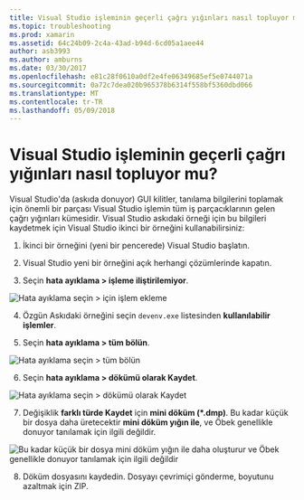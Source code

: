 ```yaml
---
title: Visual Studio işleminin geçerli çağrı yığınları nasıl topluyor mu?
ms.topic: troubleshooting
ms.prod: xamarin
ms.assetid: 64c24b09-2c4a-43ad-b94d-6cd05a1aee44
author: asb3993
ms.author: amburns
ms.date: 03/30/2017
ms.openlocfilehash: e81c28f0610a0df2e4fe06349685ef5e0744071a
ms.sourcegitcommit: 0a72c7dea020b965378b6314f558bf5360dbd066
ms.translationtype: MT
ms.contentlocale: tr-TR
ms.lasthandoff: 05/09/2018
---
```

# <a name="how-do-i-collect-the-current-call-stacks-of-the-visual-studio-process"></a>Visual Studio işleminin geçerli çağrı yığınları nasıl topluyor mu?

Visual Studio'da (askıda donuyor) GUI kilitler, tanılama bilgilerini toplamak için önemli bir parçası Visual Studio işlemin tüm iş parçacıklarının gelen çağrı yığınları kümesidir. Visual Studio askıdaki örneği için bu bilgileri kaydetmek için Visual Studio ikinci bir örneğini kullanabilirsiniz:

1. İkinci bir örneğini (yeni bir pencerede) Visual Studio başlatın.

2. Visual Studio yeni bir örneğini açık herhangi çözümlerinde kapatın.

3. Seçin **hata ayıklama > işleme iliştirilemiyor**.

  ![](vs-callstack-images/image1.png "Hata ayıklama seçin > için işlem ekleme")

4. Özgün Askıdaki örneğini seçin `devenv.exe` listesinden **kullanılabilir işlemler**.

5. Seçin **hata ayıklama > tüm bölün**.

  ![](vs-callstack-images/image2.png "Hata ayıklama seçin > tüm bölün")

6. Seçin **hata ayıklama > dökümü olarak Kaydet**.

  ![](vs-callstack-images/image3.png "Hata ayıklama seçin > dökümü olarak Kaydet")

7. Değişiklik **farklı türde Kaydet** için **mini döküm (\*.dmp)**. Bu kadar küçük bir dosya daha üretecektir **mini döküm yığın ile**, ve Öbek genellikle donuyor tanılamak için ilgili değildir.

  ![](vs-callstack-images/image4.png "Bu kadar küçük bir dosya mini döküm yığın ile daha oluşturur ve Öbek genellikle donuyor tanılamak için ilgili değildir")

8. Döküm dosyasını kaydedin. Dosyayı çevrimiçi gönderme, boyutunu azaltmak için ZIP.

